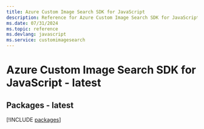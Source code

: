 ```yaml
---
title: Azure Custom Image Search SDK for JavaScript
description: Reference for Azure Custom Image Search SDK for JavaScript
ms.date: 07/31/2024
ms.topic: reference
ms.devlang: javascript
ms.service: customimagesearch
---
```

# Azure Custom Image Search SDK for JavaScript - latest
## Packages - latest
[!INCLUDE [packages](custom-image-search-index.md)]